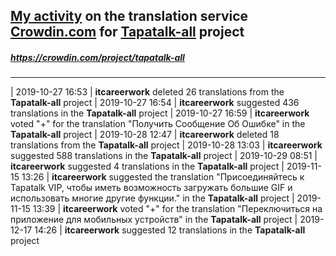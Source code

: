 ## [My activity](https://crowdin.com/profile/itcareerwork/activity "My profile") on the translation service [Crowdin.com](https://crowdin.com "crowdin.com") for [Tapatalk-all](https://crowdin.com/project/tapatalk-all "Tapatalk-all Crowdin") project
##### <https://crowdin.com/project/tapatalk-all>
***
| 2019-10-27 16:53 | **itcareerwork** deleted 26 translations from the **Tapatalk-all** project
| 2019-10-27 16:54 | **itcareerwork** suggested 436 translations in the **Tapatalk-all** project
| 2019-10-27 16:59 | **itcareerwork** voted "+" for the translation "Получить Сообщение Об Ошибке" in the **Tapatalk-all** project
| 2019-10-28 12:47 | **itcareerwork** deleted 18 translations from the **Tapatalk-all** project
| 2019-10-28 13:03 | **itcareerwork** suggested 588 translations in the **Tapatalk-all** project
| 2019-10-29 08:51 | **itcareerwork** suggested 4 translations in the **Tapatalk-all** project
| 2019-11-15 13:26 | **itcareerwork** suggested the translation "Присоединяйтесь к Tapatalk VIP, чтобы иметь возможность загружать большие GIF и использовать многие другие функции." in the **Tapatalk-all** project
| 2019-11-15 13:39 | **itcareerwork** voted "+" for the translation "Переключиться на приложение для мобильных устройств" in the **Tapatalk-all** project
| 2019-12-17 14:26 | **itcareerwork** suggested 12 translations in the **Tapatalk-all** project
